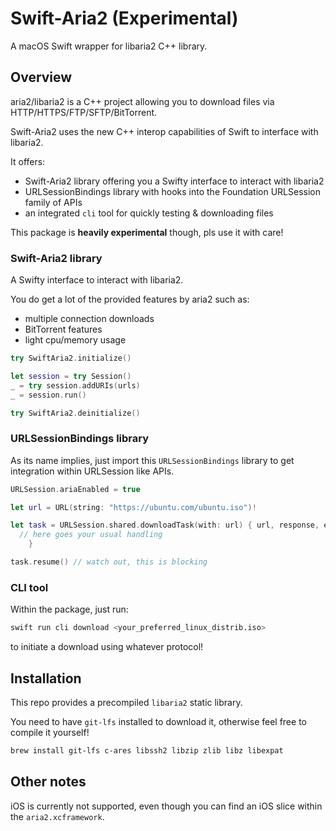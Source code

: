 # Swift-Aria2 (Experimental)

A macOS Swift wrapper for libaria2 C++ library.

## Overview

aria2/libaria2 is a C++ project allowing you to download files via HTTP/HTTPS/FTP/SFTP/BitTorrent.

Swift-Aria2 uses the new C++ interop capabilities of Swift to interface with libaria2.

It offers:
  * Swift-Aria2 library offering you a Swifty interface to interact with libaria2
  * URLSessionBindings library with hooks into the Foundation URLSession family of APIs
  * an integrated `cli` tool for quickly testing & downloading files

This package is **heavily experimental** though, pls use it with care!

### Swift-Aria2 library

A Swifty interface to interact with libaria2.

You do get a lot of the provided features by aria2 such as:

  * multiple connection downloads
  * BitTorrent features
  * light cpu/memory usage

```swift
try SwiftAria2.initialize()

let session = try Session()
_ = try session.addURIs(urls)
_ = session.run()

try SwiftAria2.deinitialize()
```

### URLSessionBindings library

As its name implies, just import this `URLSessionBindings` library to get 
integration within URLSession like APIs.

```swift
URLSession.ariaEnabled = true

let url = URL(string: "https://ubuntu.com/ubuntu.iso")!

let task = URLSession.shared.downloadTask(with: url) { url, response, error in
  // here goes your usual handling
    }

task.resume() // watch out, this is blocking
```

### CLI tool

Within the package, just run:

```bash
swift run cli download <your_preferred_linux_distrib.iso>
```

to initiate a download using whatever protocol!

## Installation

This repo provides a precompiled `libaria2` static library.

You need to have `git-lfs` installed to download it, otherwise feel free to 
compile it yourself!

```bash
brew install git-lfs c-ares libssh2 libzip zlib libz libexpat
```

## Other notes

iOS is currently not supported, even though you can find an iOS slice within the 
`aria2.xcframework`.
